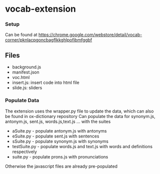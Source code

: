 # vocab-extension

### Setup
Can be found at https://chrome.google.com/webstore/detail/vocab-corner/pknlacpgoncbagflkkghlpofibmfggbf 

## Files
- background.js
- manifest.json
- voc.html
- insert.js: insert code into html file
- slide.js: sliders

### Populate Data
The extension uses the wrapper.py file to update the data, which can also be found in ox-dictionary repository
Can populate the data for synonym.js, antonym.js, sent.js, words.js,text.js ... with the suites
- aSuite.py - populate antonym.js with antonyms
- eSuite.py - populate sent.js with sentences
- sSuite.py - populate synonym.js with synonyms
- testSuite.py - populate words.js and text.js with words and definitions respectively
- suite.py - populate prons.js with pronunciations

Otherwise the javascript files are already pre-populated
